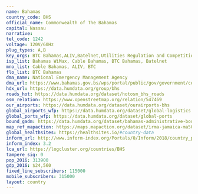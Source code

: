 ```yaml
---
name: Bahamas
country_code: BHS
official_name: Commonwealth of The Bahamas
capital: Nassau
narrative:
tel_code: 1242
voltage: 120V/60Hz
plug_types: A,B
key_orgs: BTC Bahamas,ALIV,Batelnet,Utilities Regulation and Competition Authority,Cable Bahamas,Bahamas WiMax
isp_list: Bahamas WiMax, Cable Bahamas, BTC Bahamas, Batelnet
mno_list: Cable Bahamas, ALIV, BTC
flo_list: BTC Bahamas 
dma_name: National Emergency Management Agency
dma_url: https://www.bahamas.gov.bs/wps/portal/public/gov/government/contacts/agencies/government%20departments/national%20emergency%20management%20agency(nema)
hdx_url: https://data.humdata.org/group/bhs
roads_hot: https://data.humdata.org/dataset/hotosm_bhs_roads
osm_relation: https://www.openstreetmap.org/relation/547469
our_airports: https://data.humdata.org/dataset/ourairports-bhs
global_airports_wfp: https://data.humdata.org/dataset/global-logistics
global_ports_wfp: https://data.humdata.org/dataset/global-ports
bound_gadm: https://data.humdata.org/dataset/bahamas-administrative-boundaries-level-0-1
map_ref_mapaction: https://maps.mapaction.org/dataset/irma-jamaica-ma501-v1
global_healthsites: https://healthsites.io/#country-data
inform_url: http://www.inform-index.org/Portals/0/Inform/2018/country_profiles/BHS.pdf
inform_index: 3.2
lca_url: https://logcluster.org/countries/BHS
tampere_sig: 0
pop_2016: 313900
gdp_2016: $24,560
fixed_line_subscribers: 115000
mobile_subscribers: 315000
layout: country
---
```

